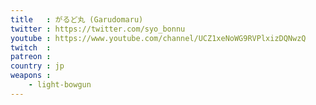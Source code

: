 ```yaml
---
title   : がるど丸 (Garudomaru)
twitter : https://twitter.com/syo_bonnu
youtube : https://www.youtube.com/channel/UCZ1xeNoWG9RVPlxizDQNwzQ
twitch  : 
patreon : 
country : jp
weapons :
    - light-bowgun
---
```


